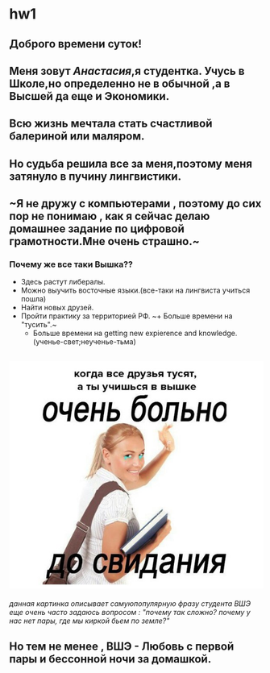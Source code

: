 # hw1
## Доброго времени суток!
## Меня зовут *Анастасия*,я студентка. Учусь в Школе,но определенно не в обычной ,а в Высшей да еще и Экономики.
## Всю жизнь мечтала стать счастливой балериной или маляром.
## Но судьба решила все за меня,поэтому меня затянуло в пучину лингвистики.
## ~Я не дружу с компьютерами , поэтому до сих пор не понимаю , как я сейчас делаю домашнее задание по цифровой грамотности.Мне очень страшно.~
### Почему же все таки Вышка??
+ Здесь растут либералы.
+ Можно выучить восточные языки.(все-таки на лингвиста учиться пошла)
+ Найти новых друзей.
+ Пройти практику за территорией РФ.
~+ Больше времени на "тусить".~
  - Больше времени на getting new expierence and knowledge.(ученье-свет;неученье-тьма)
## ![](https://github.com/anastasiagoryaynova/hw1/blob/master/U2Vtscclz6A.jpg)
*данная картинка описывает самуюпопулярную фразу студента ВШЭ*
*еще очень часто задаюсь вопросом : "почему так сложно? почему у нас нет пары, где мы киркой бьем по земле?"*
## Но тем не менее , ВШЭ - Любовь с первой пары и бессонной ночи за домашкой.
